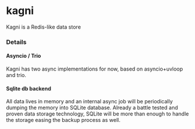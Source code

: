 # kagni
Kagni is a Redis-like data store

### Details

#### Asyncio / Trio

Kagni has two async implementations for now, based on asyncio+uvloop and trio. 

#### Sqlite db backend 

All data lives in memory and an internal async job will be periodically dumping the memory into SQLite database.
Already a battle tested and proven data storage technology, SQLite will be more than enough to handle the storage 
easing the backup process as well. 


